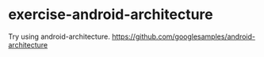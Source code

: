 # exercise-android-architecture


Try using android-architecture.
https://github.com/googlesamples/android-architecture
